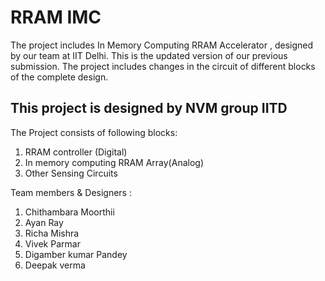 # RRAM IMC  

The project includes In Memory Computing RRAM Accelerator , designed by our team at IIT Delhi. This is the updated version of our previous submission.
The project includes changes in the circuit of different blocks of the complete design.

## This project is designed by NVM group IITD
The Project consists of following blocks: 
1. RRAM controller (Digital) 
2. In memory computing RRAM Array(Analog)
3. Other Sensing Circuits

Team members & Designers :
1. Chithambara Moorthii
2. Ayan Ray 
3. Richa Mishra
4. Vivek Parmar
5. Digamber kumar Pandey 
6. Deepak verma


